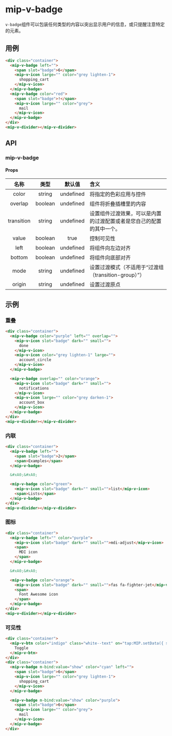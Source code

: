 # mip-v-badge

`v-badge`组件可以包装任何类型的内容以突出显示用户的信息，或只提醒注意特定的元素。

## 用例

```html
<div class="container">
  <mip-v-badge left="">
    <span slot="badge">6</span>
    <mip-v-icon large="" color="grey lighten-1">
      shopping_cart
    </mip-v-icon>
  </mip-v-badge>
  <mip-v-badge color="red">
    <span slot="badge">!</span>
    <mip-v-icon large="" color="grey">
      mail
    </mip-v-icon>
  </mip-v-badge>
</div>
<mip-v-divider></mip-v-divider>
```

## API

### mip-v-badge

#### Props

名称|类型|默认值|含义
:--:|:--:|:--:|:---
color|string|undefined|将指定的色彩应用与控件
overlap|boolean|undefined|组件将折叠插槽里的内容
transition|string|undefined|设置组件过渡效果，可以是内置的过渡配置或者是您自己的配置的其中一个。
value|boolean|true|控制可见性
left|boolean|undefined|将组件向左边对齐
bottom|boolean|undefined|将组件向底部对齐
mode|string|undefined|设置过渡模式（不适用于“过渡组（transition-group）”）
origin|string|undefined|设置过渡原点

## 示例

### 重叠

```html
<div class="container">
  <mip-v-badge color="purple" left="" overlap="">
    <mip-v-icon slot="badge" dark="" small="">
      done
    </mip-v-icon>
    <mip-v-icon color="grey lighten-1" large="">
      account_circle
    </mip-v-icon>
  </mip-v-badge>

  <mip-v-badge overlap="" color="orange">
    <mip-v-icon slot="badge" dark="" small="">
      notifications
    </mip-v-icon>
    <mip-v-icon large="" color="grey darken-1">
      account_box
    </mip-v-icon>
  </mip-v-badge>
</div>
<mip-v-divider></mip-v-divider>
```

### 内联

```html
<div class="container">
  <mip-v-badge left="">
    <span slot="badge">2</span>
    <span>Examples</span>
  </mip-v-badge>

  &#xA0;&#xA0;

  <mip-v-badge color="green">
    <mip-v-icon slot="badge" dark="" small="">list</mip-v-icon>
    <span>Lists</span>
  </mip-v-badge>
</div>
<mip-v-divider></mip-v-divider>
```

### 图标

```html
<div class="container">
  <mip-v-badge left="" color="purple">
    <mip-v-icon slot="badge" dark="" small="">mdi-adjust</mip-v-icon>
    <span>
      MDI icon
    </span>
  </mip-v-badge>

  &#xA0;&#xA0;

  <mip-v-badge color="orange">
    <mip-v-icon slot="badge" dark="" small="">fas fa-fighter-jet</mip-v-icon>
    <span>
      Font Awesome icon
    </span>
  </mip-v-badge>
</div>
<mip-v-divider></mip-v-divider>
```

### 可见性

```html
<div class="container">
  <mip-v-btn color="indigo" class="white--text" on="tap:MIP.setData({ show: !m.show })">
    Toggle
  </mip-v-btn>
</div>
<div class="container">
  <mip-v-badge m-bind:value="show" color="cyan" left="">
    <span slot="badge">6</span>
    <mip-v-icon large="" color="grey lighten-1">
      shopping_cart
    </mip-v-icon>
  </mip-v-badge>

  <mip-v-badge m-bind:value="show" color="purple">
    <span slot="badge">6</span>
    <mip-v-icon large="" color="grey">
      mail
    </mip-v-icon>
  </mip-v-badge>
</div>
```
